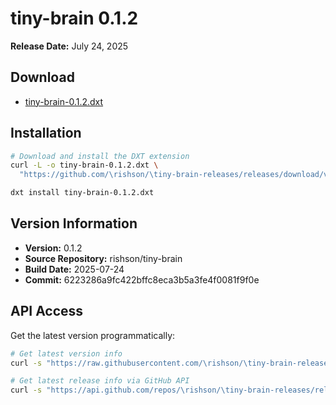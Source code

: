 # tiny-brain 0.1.2

**Release Date:** July 24, 2025

## Download
- [tiny-brain-0.1.2.dxt]()

## Installation
```bash
# Download and install the DXT extension
curl -L -o tiny-brain-0.1.2.dxt \
  "https://github.com/\rishson/\tiny-brain-releases/releases/download/v0.1.2/tiny-brain-0.1.2.dxt"

dxt install tiny-brain-0.1.2.dxt
```

## Version Information
- **Version:** 0.1.2
- **Source Repository:** rishson/tiny-brain
- **Build Date:** 2025-07-24
- **Commit:** 6223286a9fc422bffc8eca3b5a3fe4f0081f9f0e

## API Access
Get the latest version programmatically:
```bash
# Get latest version info
curl -s "https://raw.githubusercontent.com/\rishson/\tiny-brain-releases/main/latest/version.json"

# Get latest release info via GitHub API
curl -s "https://api.github.com/repos/\rishson/\tiny-brain-releases/releases/latest"
```
